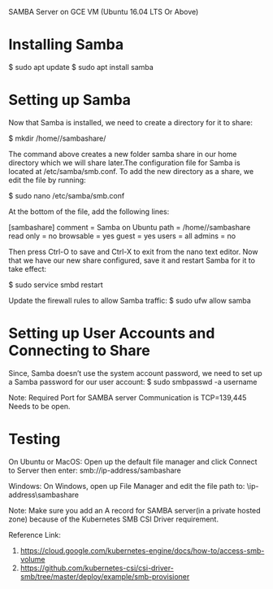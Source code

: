 SAMBA Server on GCE VM (Ubuntu 16.04 LTS Or Above)

# Installing Samba

$ sudo apt update
$ sudo apt install samba

# Setting up Samba

Now that Samba is installed, we need to create a directory for it to share:

$ mkdir /home/<system-username>/sambashare/

The command above creates a new folder samba share in our home directory which we will share later.The configuration file for Samba is located at /etc/samba/smb.conf. To add the new directory as a share, we edit the file by running:

$ sudo nano /etc/samba/smb.conf

At the bottom of the file, add the following lines:
	
 [sambashare]
     comment = Samba on Ubuntu
     path = /home/<system-username>/sambashare
     read only = no
     browsable = yes
     guest = yes
     users = all
     admins = no
	
Then press Ctrl-O to save and Ctrl-X to exit from the nano text editor.
Now that we have our new share configured, save it and restart Samba for it to take effect:

$ sudo service smbd restart

Update the firewall rules to allow Samba traffic:
$ sudo ufw allow samba

# Setting up User Accounts and Connecting to Share

Since, Samba doesn’t use the system account password, we need to set up a Samba password for our user account:
$ sudo smbpasswd -a username

Note: Required Port for SAMBA server Communication is TCP=139,445 Needs to be open. 

# Testing 

On Ubuntu or MacOS: Open up the default file manager and click Connect to Server then enter:
smb://ip-address/sambashare

Windows: On Windows, open up File Manager and edit the file path to:
\\ip-address\sambashare

Note: Make sure you add an A record for SAMBA server(in a private hosted zone) because of the Kubernetes SMB CSI Driver requirement.

Reference Link:

1)	https://cloud.google.com/kubernetes-engine/docs/how-to/access-smb-volume
2)	https://github.com/kubernetes-csi/csi-driver-smb/tree/master/deploy/example/smb-provisioner
